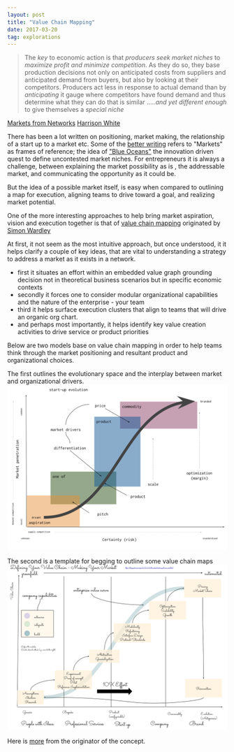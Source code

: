 ```yaml
---
layout: post
title: "Value Chain Mapping"
date: 2017-03-20
tag: explorations
---
```

>The *key* to economic action is that *producers seek market niches* to *maximize profit and minimize competition*.  As they do so, they base production decisions not only on anticipated costs from suppliers and anticipated demand from buyers, but also by looking at their competitors.  Producers act less in response to actual demand than by *anticipating* it  gauge where competitors have found demand and thus determine what they can do that is similar …..*and yet  different enough* to give themselves a *special niche*

[Markets from Networks](http://press.princeton.edu/titles/7207.html)
[Harrison White](http://sociology.columbia.edu/node/170)

There has been a lot written on positioning, market making, the relationship of a start up to a market etc. Some of the [better writing](https://hackernoon.com/obviously-awesome-a-product-positioning-exercise-604e8ced841e#.u5x18i3gb) refers to "Markets" as frames of reference; the idea of ["Blue Oceans"](https://www.blueoceanstrategy.com/) the innovation driven quest to define uncontested market niches. For entrepreneurs it is always a challenge, between explaining the market possibility as is , the addressable market, and communicating the opportunity as it could be.

But the idea of a possible market itself, is easy when compared to outlining a map for execution, aligning teams to drive toward a goal, and realizing market potential.

One of the more interesting approaches to help bring market aspiration, vision and execution together is that of [value chain mapping](http://www.cio.co.uk/it-strategy/introduction-wardley-value-chain-mapping-3604565/) originated by [Simon Wardley](https://twitter.com/swardley)

At first, it not seem as the  most intuitive approach, but once understood, it it helps clarify a couple of key ideas, that are vital to understanding a strategy to address a market as it exists in a network.

- first it situates an effort within an embedded value graph grounding decision not in theoretical business scenarios but in specific economic contexts
- secondly it forces one to consider modular organizational capabilities and the nature of the enterprise - your team
- third it helps surface execution clusters that align to teams that will drive an organic org chart.
- and perhaps most importantly, it helps identify key value creation activities to drive service or product priorities

Below are two models base on value chain mapping in order to help teams think through the market positioning and resultant product and organizational  choices.

The first outlines the evolutionary space  and the interplay between market and organizational drivers.
<img src="/explorations/start-up_evolution.svg" />

The second is a template for begging to outline some value chain maps
<img src="/explorations/Value_Chain_Mapping.svg" />

Here is [more](http://blog.gardeviance.org/2015/04/the-only-structure-youll-ever-need.html) from the originator of the concept.

